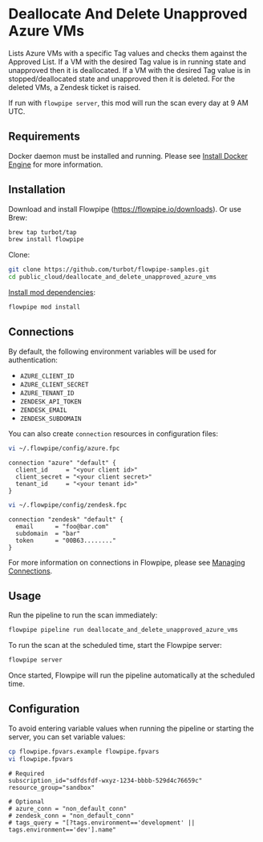 # Deallocate And Delete Unapproved Azure VMs

Lists Azure VMs with a specific Tag values and checks them against the Approved List. If a VM with the desired Tag value is in running state and unapproved then it is deallocated. If a VM with the desired Tag value is in stopped/deallocated state and unapproved then it is deleted. For the deleted VMs, a Zendesk ticket is raised.

If run with `flowpipe server`, this mod will run the scan every day at 9 AM UTC.

## Requirements

Docker daemon must be installed and running. Please see [Install Docker Engine](https://docs.docker.com/engine/install/) for more information.

## Installation

Download and install Flowpipe (https://flowpipe.io/downloads). Or use Brew:

```sh
brew tap turbot/tap
brew install flowpipe
```

Clone:

```sh
git clone https://github.com/turbot/flowpipe-samples.git
cd public_cloud/deallocate_and_delete_unapproved_azure_vms
```

[Install mod dependencies](https://flowpipe.io/docs/build/mod-dependencies#mod-dependencies):

```sh
flowpipe mod install
```

## Connections

By default, the following environment variables will be used for authentication:

- `AZURE_CLIENT_ID`
- `AZURE_CLIENT_SECRET`
- `AZURE_TENANT_ID`
- `ZENDESK_API_TOKEN`
- `ZENDESK_EMAIL`
- `ZENDESK_SUBDOMAIN`

You can also create `connection` resources in configuration files:

```sh
vi ~/.flowpipe/config/azure.fpc
```

```hcl
connection "azure" "default" {
  client_id     = "<your client id>"
  client_secret = "<your client secret>"
  tenant_id     = "<your tenant id>"
}
```

```sh
vi ~/.flowpipe/config/zendesk.fpc
```

```hcl
connection "zendesk" "default" {
  email      = "foo@bar.com"
  subdomain  = "bar"
  token      = "00B63........"
}
```

For more information on connections in Flowpipe, please see [Managing Connections](https://flowpipe.io/docs/run/connections).

## Usage

Run the pipeline to run the scan immediately:

```sh
flowpipe pipeline run deallocate_and_delete_unapproved_azure_vms
```

To run the scan at the scheduled time, start the Flowpipe server:

```sh
flowpipe server
```

Once started, Flowpipe will run the pipeline automatically at the scheduled time.

## Configuration

To avoid entering variable values when running the pipeline or starting the server, you can set variable values:

```sh
cp flowpipe.fpvars.example flowpipe.fpvars
vi flowpipe.fpvars
```

```hcl
# Required
subscription_id="sdfdsfdf-wxyz-1234-bbbb-529d4c76659c"
resource_group="sandbox"

# Optional
# azure_conn = "non_default_conn"
# zendesk_conn = "non_default_conn"
# tags_query = "[?tags.environment=='development' || tags.environment=='dev'].name"
```
